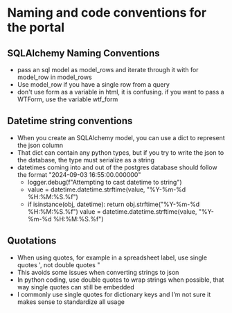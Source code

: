 # Naming and code conventions for the portal

SQLAlchemy Naming Conventions
---------------------

* pass an sql model as model_rows and iterate through it with for model_row in model_rows
* Use model_row if you have a single row from a query
* don't use form as a variable in html, it is confusing. if you want to pass a WTForm, use the variable wtf_form

Datetime string conventions
---------------------------

- When you create an SQLAlchemy model, you can use a dict to represent the json column
- That dict can contain any python types, but if you try to write the json to the database, the type must serialize as a
  string
- datetimes coming into and out of the postgres database should follow the format "2024-09-03 16:55:00.000000"
  - logger.debug(f"Attempting to cast datetime to string")
  - value = datetime.datetime.strftime(value, "%Y-%m-%d %H:%M:%S.%f")
  - if isinstance(obj, datetime):
  return obj.strftime("%Y-%m-%d %H:%M:%S.%f")
  value = datetime.datetime.strftime(value, "%Y-%m-%d %H:%M:%S.%f")

Quotations
---------------------------

- When using quotes, for example in a spreadsheet label, use single quotes ', not double quotes "
- This avoids some issues when converting strings to json
- In python coding, use double quotes to wrap strings when possible, that way single quotes can still be embedded
- I commonly use single quotes for dictionary keys and I'm not sure it makes sense to standardize all usage
